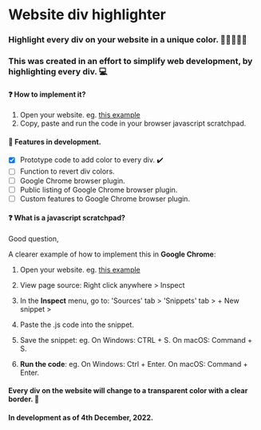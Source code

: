 # Website div highlighter

### Highlight every div on your website in a unique color. :closed_book::orange_book::ledger::green_book::blue_book:

### This was created in an effort to simplify web development, by highlighting every div. :computer:

#### ❓ How to implement it?

1. Open your website.
   eg. [this example](https://example.com/)
2. Copy, paste and run the code in your browser javascript scratchpad.

#### :arrow_up_small: Features in development.

- [x] Prototype code to add color to every div. :heavy_check_mark:
- [ ] Function to revert div colors.
- [ ] Google Chrome browser plugin.
- [ ] Public listing of Google Chrome browser plugin.
- [ ] Custom features to Google Chrome browser plugin.

#### ❓ What is a javascript scratchpad?

Good question,

A clearer example of how to implement this in **Google Chrome**:

1. Open your website.
   eg. [this example](https://example.com/)

2. View page source: Right click anywhere > Inspect

3. In the **Inspect** menu, go to:
   'Sources' tab \>
   'Snippets' tab \>
   \+ New snippet \>

4. Paste the .js code into the snippet.

5. Save the snippet:
   eg.
   On Windows: CTRL + S.
   On macOS: Command + S.

6. **Run the code**:
   eg.
   On Windows: Ctrl + Enter.
   On macOS: Command + Enter.

#### Every div on the website will change to a transparent color with a clear border. :rainbow:

#### In development as of 4th December, 2022.
